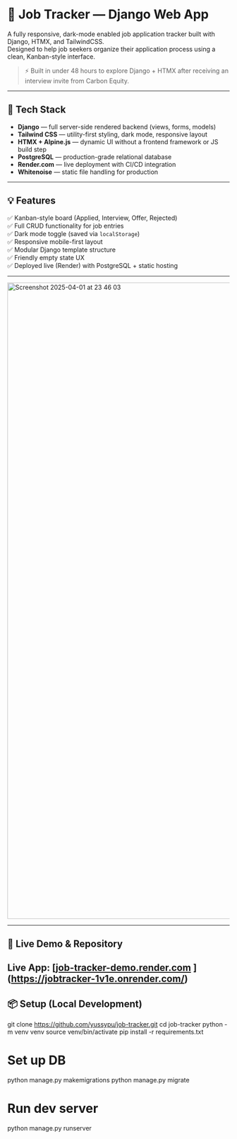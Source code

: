 # 🌟 Job Tracker — Django Web App

A fully responsive, dark-mode enabled job application tracker built with Django, HTMX, and TailwindCSS.  
Designed to help job seekers organize their application process using a clean, Kanban-style interface.

> ⚡️ Built in under 48 hours to explore Django + HTMX after receiving an interview invite from Carbon Equity.

---

## 🔧 Tech Stack

- **Django** — full server-side rendered backend (views, forms, models)
- **Tailwind CSS** — utility-first styling, dark mode, responsive layout
- **HTMX + Alpine.js** — dynamic UI without a frontend framework or JS build step
- **PostgreSQL** — production-grade relational database
- **Render.com** — live deployment with CI/CD integration
- **Whitenoise** — static file handling for production

---

## 💡 Features

✅ Kanban-style board (Applied, Interview, Offer, Rejected)  
✅ Full CRUD functionality for job entries  
✅ Dark mode toggle (saved via `localStorage`)  
✅ Responsive mobile-first layout  
✅ Modular Django template structure  
✅ Friendly empty state UX  
✅ Deployed live (Render) with PostgreSQL + static hosting

---

<img width="1440" alt="Screenshot 2025-04-01 at 23 46 03" src="https://github.com/user-attachments/assets/a168663f-c53b-4101-8b44-d644b5869fff" />

---

## 🚀 Live Demo & Repository

**Live App:** [[job-tracker-demo.render.com]([https://job-tracker-demo.render.com](https://jobtracker-1v1e.onrender.com/))  
](https://jobtracker-1v1e.onrender.com/)
---

## 📦 Setup (Local Development)

git clone https://github.com/yussypu/job-tracker.git
cd job-tracker
python -m venv venv
source venv/bin/activate
pip install -r requirements.txt

# Set up DB
python manage.py makemigrations
python manage.py migrate

# Run dev server
python manage.py runserver
